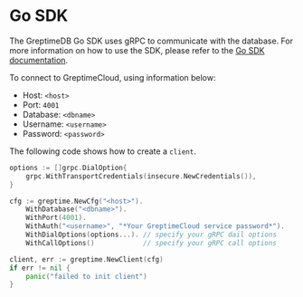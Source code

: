 # Go SDK

The GreptimeDB Go SDK uses gRPC to communicate with the database. For more information on how to use the SDK, please refer to the [Go SDK documentation](https://docs.greptime.com/user-guide/clients/sdk-libraries/go).

To connect to GreptimeCloud, using information below:

- Host: `<host>`
- Port: `4001`
- Database: `<dbname>`
- Username: `<username>`
- Password: `<password>`

The following code shows how to create a `client`.

```go
options := []grpc.DialOption{
    grpc.WithTransportCredentials(insecure.NewCredentials()),
}

cfg := greptime.NewCfg("<host>").
    WithDatabase("<dbname>").
    WithPort(4001).
    WithAuth("<username>", "*Your GreptimeCloud service password*").
    WithDialOptions(options...). // specify your gRPC dail options
    WithCallOptions()            // specify your gRPC call options

client, err := greptime.NewClient(cfg)
if err != nil {
    panic("failed to init client")
}
```
